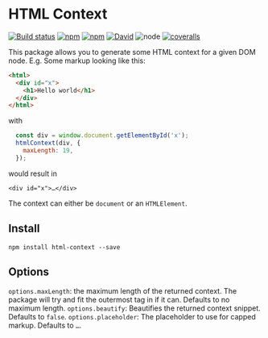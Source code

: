 # HTML Context
[![Build status](https://img.shields.io/travis/joscha/html-context/master.svg)](https://travis-ci.org/joscha/html-context)
[![npm](https://img.shields.io/npm/v/html-context.svg)](https://www.npmjs.com/package/html-context)
[![npm](https://img.shields.io/npm/l/html-context.svg)](https://opensource.org/licenses/MIT)
[![David](https://img.shields.io/david/joscha/html-context.svg)](https://david-dm.org/joscha/html-context)
![node](https://img.shields.io/node/v/html-context.svg)
[![coveralls](https://img.shields.io/coveralls/jekyll/jekyll/master.svg)](https://coveralls.io/github/joscha/html-context)

This package allows you to generate some HTML context for a given DOM node. E.g.
Some markup looking like this:
```html
<html>
  <div id="x">
    <h1>Hello world</h1>
  </div>
</html>
```
with
```javascript
  const div = window.document.getElementById('x');
  htmlContext(div, {
    maxLength: 19,
  });
```
would result in
```
<div id="x">…</div>
```

The context can either be `document` or an `HTMLElement`.

## Install
```console
npm install html-context --save
```

## Options
`options.maxLength`: the maximum length of the returned context. The package will try and fit the outermost tag in if it can. Defaults to no maximum length.
`options.beautify`: Beautifies the returned context snippet. Defaults to `false`.
`options.placeholder`: The placeholder to use for capped markup. Defaults to `…`.
